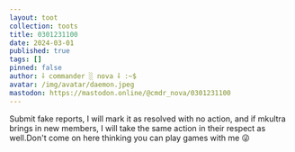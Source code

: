 ```yaml
---
layout: toot
collection: toots
title: 0301231100
date: 2024-03-01
published: true
tags: []
pinned: false
author: ⸸ commander ░ nova ⸸ :~$
avatar: /img/avatar/daemon.jpeg
mastodon: https://mastodon.online/@cmdr_nova/0301231100
---
```


Submit fake reports, I will mark it as resolved with no action, and if mkultra brings in new members, I will take the same action in their respect as well.Don't come on here thinking you can play games with me 😜
